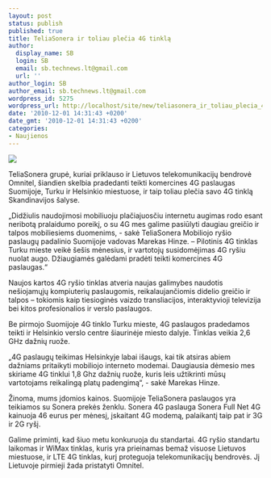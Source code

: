 ```yaml
---
layout: post
status: publish
published: true
title: TeliaSonera ir toliau plečia 4G tinklą
author:
  display_name: SB
  login: SB
  email: sb.technews.lt@gmail.com
  url: ''
author_login: SB
author_email: sb.technews.lt@gmail.com
wordpress_id: 5275
wordpress_url: http://localhost/site/new/teliasonera_ir_toliau_plecia_4g_tinkla/
date: '2010-12-01 14:31:43 +0200'
date_gmt: '2010-12-01 14:31:43 +0200'
categories:
- Naujienos
---
```

<div class="imgright"><img src="http://www.part.lt/img/a5fe0be802a179dd48d752f6a4d868e4876.jpg"  /></div>
<p>TeliaSonera grupė, kuriai priklauso ir Lietuvos telekomunikacijų bendrovė Omnitel, šiandien skelbia pradedanti teikti komercines 4G paslaugas Suomijoje, Turku ir Helsinkio miestuose, ir taip toliau plečia savo 4G tinklą Skandinavijos šalyse.</p>
<p>„Didžiulis naudojimosi mobiliuoju plačiajuosčiu internetu augimas rodo esant neribotą pralaidumo poreikį, o su 4G mes galime pasiūlyti daugiau greičio ir talpos mobiliesiems duomenims, - sakė TeliaSonera Mobiliojo ryšio paslaugų padalinio Suomijoje vadovas Marekas Hinze. – Pilotinis 4G tinklas Turku mieste veikė šešis mėnesius, ir vartotojų susidomėjimas 4G ryšiu nuolat augo. Džiaugiamės galėdami pradėti teikti komercines 4G paslaugas.“</p>
<p>Naujos kartos 4G ryšio tinklas atveria naujas galimybes naudotis nešiojamųjų kompiuterių paslaugomis, reikalaujančiomis didelio greičio ir talpos – tokiomis kaip tiesioginės vaizdo transliacijos, interaktyvioji televizija bei kitos profesionalios ir verslo paslaugos.</p>
<p>Be pirmojo Suomijoje 4G tinklo Turku mieste, 4G paslaugos pradedamos teikti ir Helsinkio verslo centre šiaurinėje miesto dalyje. Tinklas veikia 2,6 GHz dažnių ruože.</p>
<p>„4G paslaugų teikimas Helsinkyje labai išaugs, kai tik atsiras abiem dažniams pritaikyti mobiliojo interneto modemai. Daugiausia dėmesio mes skiriame 4G tinklui 1,8 Ghz dažnių ruože, kuris leis užtikrinti mūsų vartotojams reikalingą platų padengimą“, - sakė Marekas Hinze.</p>
<p>Žinoma, mums įdomios kainos. Suomijoje TeliaSonera paslaugos yra teikiamos su Sonera prekės ženklu. Sonera 4G paslauga Sonera Full Net 4G kainuoja 46 eurus per mėnesį, įskaitant 4G modemą, palaikantį taip pat ir 3G ir 2G ryšį.</p>
<p>Galime priminti, kad šiuo metu konkuruoja du standartai. 4G ryšio standartu laikomas ir WiMax tinklas, kuris yra prieinamas bemaž visuose Lietuvos miestuose, ir LTE 4G tinklas, kurį proteguoja telekomunikacijų bendrovės. Jį Lietuvoje pirmieji žada pristatyti Omnitel.</p>
